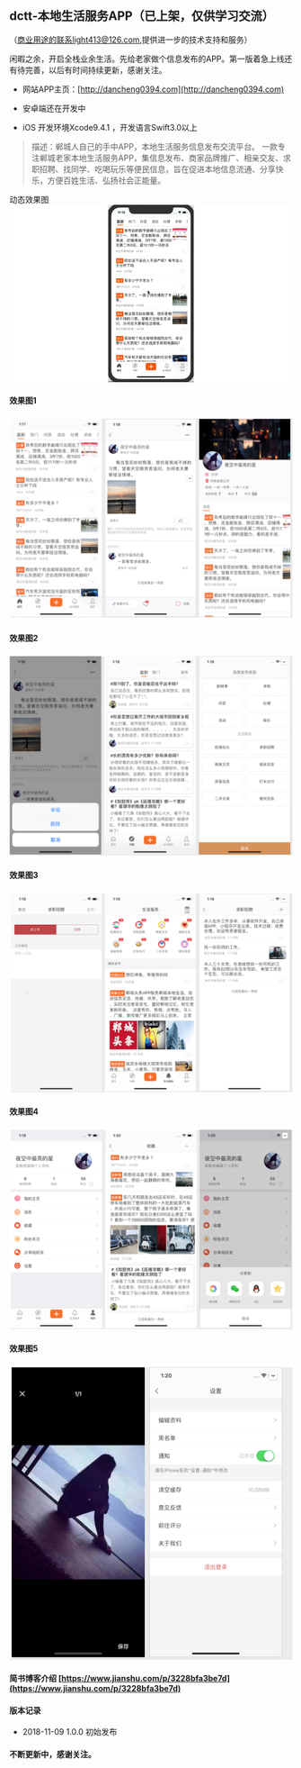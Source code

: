 ## dctt-本地生活服务APP（已上架，仅供学习交流）
（商业用途的联系light413@126.com,提供进一步的技术支持和服务）

闲暇之余，开启全栈业余生活。先给老家做个信息发布的APP。第一版着急上线还有待完善，以后有时间持续更新，感谢关注。

* 网站APP主页：[http://dancheng0394.com](http://dancheng0394.com)

* 安卓端还在开发中
* iOS 开发环境Xcode9.4.1 ，开发语言Swift3.0以上

>描述：郸城人自己的手中APP，本地生活服务信息发布交流平台。
一款专注郸城老家本地生活服务APP，集信息发布、商家品牌推广、相亲交友、求职招聘、找同学、吃喝玩乐等便民信息，旨在促进本地信息流通、分享快乐，方便百姓生活、弘扬社会正能量。

动态效果图
![](https://github.com/Light413/images/blob/master/dctt/1.gif?raw=true) 

#### 效果图1
![效果图1](https://github.com/Light413/images/blob/master/dctt/WX1@2x.png?raw=true)


#### 效果图2
![效果图2](https://github.com/Light413/images/blob/master/dctt/WX2@2x.png?raw=true)

#### 效果图3
![效果图3](https://github.com/Light413/images/blob/master/dctt/WX3@2x.png?raw=true)

#### 效果图4
![效果图4](https://github.com/Light413/images/blob/master/dctt/WX4@2x.png?raw=true)

#### 效果图5
![效果图5](https://github.com/Light413/images/blob/master/dctt/WX5@2x.png?raw=true)


#### 简书博客介绍 [https://www.jianshu.com/p/3228bfa3be7d](https://www.jianshu.com/p/3228bfa3be7d)

#### 版本记录
* 2018-11-09 1.0.0 初始发布

#### 不断更新中，感谢关注。
